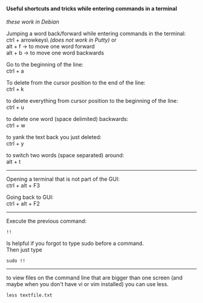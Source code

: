 #### Useful shortcuts and tricks while entering commands in a terminal

*these work in Debian*

Jumping a word back/forward while entering commands in the terminal:\
ctrl + arrowkeys\ *(does not work in Putty)*
or\
alt + f -> to move one word forward\
alt + b -> to move one word backwards

Go to the beginning of the line:\
ctrl + a

To delete from the cursor position to the end of the line:\
ctrl + k

to delete everything from cursor position to the beginning of the line:\
ctrl + u

to delete one word (space delimited) backwards:\
ctrl + w

to yank the text back you just deleted:\
ctrl + y

to switch two words (space separated) around:\
alt + t


***

Opening a terminal that is not part of the GUI:\
ctrl + alt + F3

Going back to GUI:\
ctrl + alt + F2

***

Execute the previous command:
```
!!
```

Is helpful if you forgot to type sudo before a command.\
Then just type
```
sudo !!
```

***

to view files on the command line that are bigger than one screen (and maybe when you don't have vi or vim installed) you can use less.
```
less textfile.txt
```
